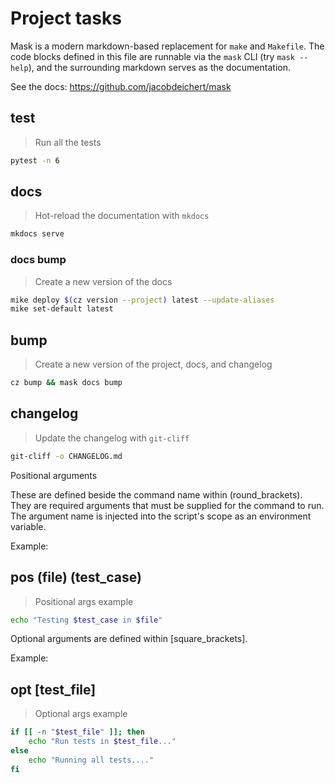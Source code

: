 # Project tasks
Mask is a modern markdown-based replacement for `make` and `Makefile`. The code blocks defined in this file are runnable via the `mask` CLI (try `mask --help`), and the surrounding markdown serves as the documentation.

See the docs: https://github.com/jacobdeichert/mask


<!-- A heading defines the command's name -->
## test

<!-- A blockquote defines the command's description -->
> Run all the tests

<!-- A code block defines the script to be executed -->
```sh
pytest -n 6
```

## docs

> Hot-reload the documentation with `mkdocs`

```sh
mkdocs serve 
```

### docs bump 

> Create a new version of the docs

```sh 
mike deploy $(cz version --project) latest --update-aliases
mike set-default latest
```

## bump

> Create a new version of the project, docs, and changelog 

```sh
cz bump && mask docs bump
```

## changelog 

> Update the changelog with `git-cliff`

```sh
git-cliff -o CHANGELOG.md
```

Positional arguments

These are defined beside the command name within (round_brackets). They are required arguments that must be supplied for the command to run. The argument name is injected into the script's scope as an environment variable.

Example:

## pos (file) (test_case)

> Positional args example

~~~bash
echo "Testing $test_case in $file"
~~~

Optional arguments are defined within [square_brackets].

Example:

## opt [test_file]

> Optional args example

~~~bash
if [[ -n "$test_file" ]]; then
    echo "Run tests in $test_file..."
else
    echo "Running all tests...."
fi
~~~